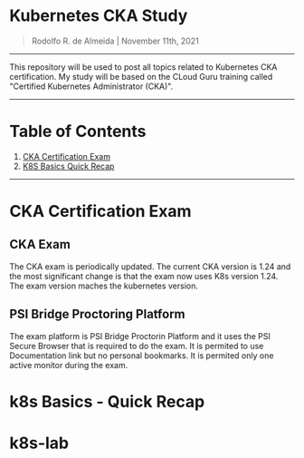 Kubernetes CKA Study
=======================

> Rodolfo R. de Almeida | November 11th, 2021

------------------------------------------

This repository will be used to post all topics related to Kubernetes CKA certification. My study will be based on the CLoud Guru training called "Certified Kubernetes Administrator (CKA)".

------------------------------------------

# Table of Contents

1. [CKA Certification Exam](#CKA-Certification-Exam)
2. [K8S Basics Quick Recap](#k8s-Basics)

---------------

CKA Certification Exam
====================

## CKA Exam
The CKA exam is periodically updated. The current CKA version is 1.24 and the most significant change is that the exam now uses K8s version 1.24.
The exam version maches the kubernetes version.

## PSI Bridge Proctoring Platform
The exam platform is PSI Bridge Proctorin Platform and it uses the PSI Secure Browser that is required to do the exam.
It is permited to use Documentation link but no personal bookmarks.
It is permited only one active monitor during the exam.


k8s Basics - Quick Recap
====================


  
k8s-lab
====================
